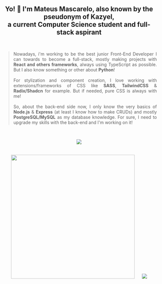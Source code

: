 <h2 align="center"> Yo! 🤙 I'm Mateus Mascarelo, also known by the pseudonym of Kazyel, <br>a current Computer Science student and full-stack aspirant</h3>

<br>

> <p align="justify">Nowadays, i'm working to be the best junior Front-End Developer I can towards to become a full-stack, mostly making projects with <b>React and others frameworks</b>, always using TypeScript as possible. But I also know something or other about <b>Python</b>! <br><br>For stylization and component creation, I love working with extensions/frameworks of CSS like <b>SASS</b>, <b>TailwindCSS</b> & <b>Radix/Shadcn</b> for example. But if needed, pure CSS is always with me! <br><br>So, about the back-end side now, I only know the very basics of <b>Node.js</b> & <b>Express</b> (at least I know how to make CRUDs) and mostly <b>PostgreSQL/MySQL</b> as my database knowledge. For sure, I need to upgrade my skills with the back-end and I'm working on it!</p>


## 

<br>

<div align="center">
  <img src="https://skillicons.dev/icons?i=js,ts,python,react,svelte,astro,tailwind,nodejs,express,postgres">
</div>

<br>
<br>

<div align="center">
  <img src="https://github-readme-streak-stats.herokuapp.com?user=Kazyel&theme=dark&hide_border=true" width = 400>&nbsp;&nbsp;&nbsp;&nbsp;&nbsp;&nbsp;<img src="https://github-readme-stats.vercel.app/api/top-langs/?username=Kazyel&theme=tokyonight&size_weight=0.5&count_weight=0.5&layout=compact&card_width=250">
</div>
